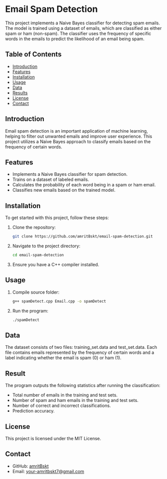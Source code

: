 # Email Spam Detection

This project implements a Naive Bayes classifier for detecting spam emails. The model is trained using a dataset of emails, which are classified as either spam or ham (non-spam). The classifier uses the frequency of specific words in the emails to predict the likelihood of an email being spam.

## Table of Contents

- [Introduction](#introduction)
- [Features](#features)
- [Installation](#installation)
- [Usage](#usage)
- [Data](#data)
- [Results](#results)
- [License](#license)
- [Contact](#contact)

## Introduction

Email spam detection is an important application of machine learning, helping to filter out unwanted emails and improve user experience. This project utilizes a Naive Bayes approach to classify emails based on the frequency of certain words.

## Features

- Implements a Naive Bayes classifier for spam detection.
- Trains on a dataset of labeled emails.
- Calculates the probability of each word being in a spam or ham email.
- Classifies new emails based on the trained model.

## Installation

To get started with this project, follow these steps:

1. Clone the repository:
   ```sh
   git clone https://github.com/amritBskt/email-spam-detection.git
   ```
2. Navigate to the project directory:
   ```sh
   cd email-spam-detection
   ```
3. Ensure you have a C++ compiler installed.

## Usage

1. Compile source folder:
   ```sh
   g++ spamDetect.cpp Email.cpp -o spamDetect
   ```

2. Run the program:
   ```sh
   ./spamDetect
   ```

## Data
The dataset consists of two files: training_set.data and test_set.data. Each file contains emails represented by the frequency of certain words and a label indicating whether the email is spam (0) or ham (1).

## Result
The program outputs the following statistics after running the classification:
- Total number of emails in the training and test sets.
- Number of spam and ham emails in the training and test sets.
- Number of correct and incorrect classifications.
- Prediction accuracy.

## License
This project is licensed under the MIT License.

## Contact

- GitHub: [amritBskt](https://github.com/amritBskt)
- Email: your-amritbskt7@gmail.com

